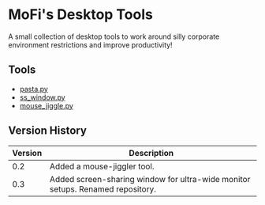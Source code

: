 # MoFi's Desktop Tools

A small collection of desktop tools to work around silly corporate environment restrictions and improve productivity!

## Tools

- [pasta.py](./docs/pasta.md)
- [ss_window.py](./docs/ss-window.md)
- [mouse_jiggle.py](./docs/mouse.md)

## Version History

| Version | Description |
| - | - |
| 0.2 | Added a mouse-jiggler tool. |
| 0.3 | Added screen-sharing window for ultra-wide monitor setups. Renamed repository. |
